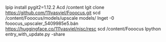 Ipip install pygit2=1.12.2
Acd /content
Igit clone https://github.com/11lyasviel/Fooocus.git
scd /content/Fooocus/models/upscale models/
Inget -0 fooocus_upscaler_5409985e5.bán https://huggingface.co/111yasviel/nisc/resc
scd /content/Fooocus
Ipython entry_with_update.py -share
